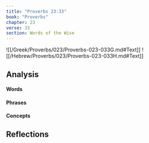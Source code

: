 ```yaml
---
title: "Proverbs 23:33"
book: "Proverbs"
chapter: 23
verse: 33
section: Words of the Wise
---
```

![[/Greek/Proverbs/023/Proverbs-023-033G.md#Text]]
![[/Hebrew/Proverbs/023/Proverbs-023-033H.md#Text]]

## Analysis

#### Words

#### Phrases

#### Concepts

## Reflections

